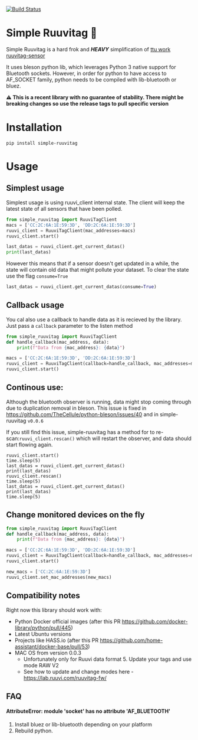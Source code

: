 [![Build Status](https://travis-ci.org/ruuvi-friends/simple-ruuvitag.svg?branch=master)](https://travis-ci.org/ruuvi-friends/simple-ruuvitag)

# Simple Ruuvitag 🔧

Simple Ruuvitag is a hard frok and ***HEAVY*** simplification of [ttu work](https://github.com/ttu) [ruuvitag-sensor](https://github.com/ttu/ruuvitag-sensor)

It uses bleson python lib, which leverages Python 3 native support for Bluetooth sockets. 
However, in order for python to have access to AF_SOCKET family, python needs to be compiled with lib-bluetooth or bluez.

**⚠️ This is a recent library with no guarantee of stability. There might be breaking changes so use the release tags to pull specific version**

# Installation
```
pip install simple-ruuvitag
```

# Usage

## Simplest usage
Simplest usage is using ruuvi_client internal state.
The client will keep the latest state of all sensors that have been polled.

```python
from simple_ruuvitag import RuuviTagClient
macs = ['CC:2C:6A:1E:59:3D', 'DD:2C:6A:1E:59:3D']
ruuvi_client = RuuviTagClient(mac_addresses=macs)
ruuvi_client.start()

last_datas = ruuvi_client.get_current_datas()
print(last_datas)
```

However this means that if a sensor doesn't get updated in a while, the state will contain
old data that might pollute your dataset. To clear the state use the flag `consume=True` 

```python
last_datas = ruuvi_client.get_current_datas(consume=True)
```

## Callback usage
You cal also use a callback to handle data as it is recieved by the library.
Just pass a `callback` parameter to the listen method
```python
from simple_ruuvitag import RuuviTagClient
def handle_callback(mac_address, data):
	print(f"Data from {mac_address}: {data}")

macs = ['CC:2C:6A:1E:59:3D', 'DD:2C:6A:1E:59:3D']
ruuvi_client = RuuviTagClient(callback=handle_callback, mac_addresses=macs)
ruuvi_client.start()
```

## Continous use:
Although the bluetooth observer is running, data might stop coming through due to
duplication removal in bleson. This issue is fixed in https://github.com/TheCellule/python-bleson/issues/40
and in simple-ruuvitag `v0.0.6`

If you still find this issue, simple-ruuvitag has a method for to re-scan:`ruuvi_client.rescan()` 
which will restart the observer, and data should start flowing again.
```
ruuvi_client.start()
time.sleep(5)
last_datas = ruuvi_client.get_current_datas()
print(last_datas)
ruuvi_client.rescan()
time.sleep(5)
last_datas = ruuvi_client.get_current_datas()
print(last_datas)
time.sleep(5)
```

## Change monitored devices on the fly
```python
from simple_ruuvitag import RuuviTagClient
def handle_callback(mac_address, data):
	print(f"Data from {mac_address}: {data}")

macs = ['CC:2C:6A:1E:59:3D', 'DD:2C:6A:1E:59:3D']
ruuvi_client = RuuviTagClient(callback=handle_callback, mac_addresses=macs)
ruuvi_client.start()

new_macs = ['CC:2C:6A:1E:59:3D']
ruuvi_client.set_mac_addresses(new_macs)
```

## Compatibility notes
Right now this library should work with:
* Python Docker official images (after this PR https://github.com/docker-library/python/pull/445)
* Latest Ubuntu versions
* Projects like HASS.io (after this PR https://github.com/home-assistant/docker-base/pull/53)
* MAC OS from version 0.0.3 
    * Unfortunately only for Ruuvi data format 5. Update your tags and use mode RAW V2
    * See how to update and change modes here - https://lab.ruuvi.com/ruuvitag-fw/

## FAQ

#### AttributeError: module 'socket' has no attribute 'AF_BLUETOOTH'

1. Install bluez or lib-bluetooth depending on your platform
2. Rebuild python.
